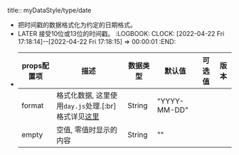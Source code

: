 title:: myDataStyle/type/date

- 把时间戳的数据格式化为约定的日期格式。
- LATER 接受10位或13位的时间戳。
  :LOGBOOK:
  CLOCK: [2022-04-22 Fri 17:18:14]--[2022-04-22 Fri 17:18:15] =>  00:00:01
  :END:
- | props配置项 | 描述 | 数据类型 | 默认值 | 可选值 | 版本 |
  |--|--|--|--|--|--|
  |format|格式化数据, 这里使用`day.js`处理.[:br]格式详见[这里](https://dayjs.gitee.io/docs/zh-CN/display/format)|String|"YYYY-MM-DD"|||
  |empty|空值, 零值时显示的内容|String|""|||